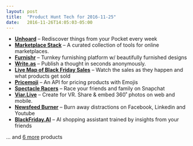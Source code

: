 ```yaml
---
layout: post
title:  "Product Hunt Tech for 2016-11-25"
date:   2016-11-26T14:05:03-05:00
---
```


* **[Unhoard](https://www.producthunt.com/posts/unhoard?utm_campaign=producthunt-api&utm_medium=api&utm_source=Application%3A+Daily+Digest+RSS+%28ID%3A+3202%29)** – Rediscover things from your Pocket every week
* **[Marketplace Stack](https://www.producthunt.com/posts/marketplace-stack?utm_campaign=producthunt-api&utm_medium=api&utm_source=Application%3A+Daily+Digest+RSS+%28ID%3A+3202%29)** – A curated collection of tools for online marketplaces.
* **[Furnishr](https://www.producthunt.com/posts/furnishr?utm_campaign=producthunt-api&utm_medium=api&utm_source=Application%3A+Daily+Digest+RSS+%28ID%3A+3202%29)** – Turnkey furnishing platform w/ beautifully furnished designs
* **[Write.as](https://www.producthunt.com/posts/write-as?utm_campaign=producthunt-api&utm_medium=api&utm_source=Application%3A+Daily+Digest+RSS+%28ID%3A+3202%29)** – Publish a thought in seconds anonymously.
* **[Live Map of Black Friday Sales](https://www.producthunt.com/posts/live-map-of-black-friday-sales?utm_campaign=producthunt-api&utm_medium=api&utm_source=Application%3A+Daily+Digest+RSS+%28ID%3A+3202%29)** – Watch the sales as they happen and what products get sold
* **[Pricemoji](https://www.producthunt.com/posts/pricemoji?utm_campaign=producthunt-api&utm_medium=api&utm_source=Application%3A+Daily+Digest+RSS+%28ID%3A+3202%29)** – An API for pricing products with Emojis
* **[Spectacle Racers](https://www.producthunt.com/posts/spectacle-racers?utm_campaign=producthunt-api&utm_medium=api&utm_source=Application%3A+Daily+Digest+RSS+%28ID%3A+3202%29)** – Race your friends and family on Snapchat
* **[Viar.Live](https://www.producthunt.com/posts/viar-live?utm_campaign=producthunt-api&utm_medium=api&utm_source=Application%3A+Daily+Digest+RSS+%28ID%3A+3202%29)** – Create for VR. Share & embed 360˚ photos on web and mobile.
* **[Newsfeed Burner](https://www.producthunt.com/posts/newsfeed-burner?utm_campaign=producthunt-api&utm_medium=api&utm_source=Application%3A+Daily+Digest+RSS+%28ID%3A+3202%29)** – Burn away distractions on Facebook, Linkedin and Youtube
* **[BlackFriday.AI](https://www.producthunt.com/posts/blackfriday-ai?utm_campaign=producthunt-api&utm_medium=api&utm_source=Application%3A+Daily+Digest+RSS+%28ID%3A+3202%29)** – AI shopping assistant trained by insights from your friends

… and [6 more](https://www.producthunt.com/tech) products